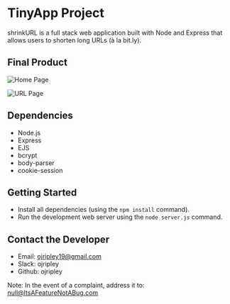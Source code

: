 # TinyApp Project

shrinkURL is a full stack web application built with Node and Express that allows users to shorten long URLs (à la bit.ly).

## Final Product

![Home Page](https://imgur.com/SX4MxGC)

![URL Page](https://imgur.com/8SN24Ua)

## Dependencies

- Node.js
- Express
- EJS
- bcrypt
- body-parser
- cookie-session

## Getting Started

- Install all dependencies (using the `npm install` command).
- Run the development web server using the `node server.js` command.

## Contact the Developer

- Email: ojripley19@gmail.com
- Slack: ojripley
- Github: ojripley

Note: In the event of a complaint,
address it to: null@ItsAFeatureNotABug.com
